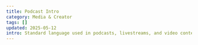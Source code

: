 ```yaml
---
title: Podcast Intro
category: Media & Creator
tags: []
updated: 2025-05-12
intro: Standard language used in podcasts, livestreams, and video content creation.
---
```


